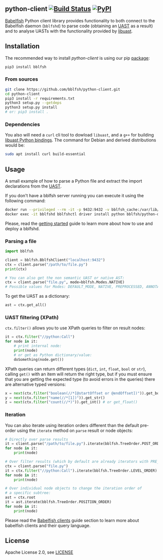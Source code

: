## python-client [![Build Status](https://travis-ci.com/bblfsh/python-client.svg?branch=master)](https://travis-ci.com/bblfsh/python-client) [![PyPI](https://img.shields.io/pypi/v/bblfsh.svg)](https://pypi.python.org/pypi/bblfsh)

[Babelfish](https://doc.bblf.sh) Python client library provides functionality to both
connect to the Babelfish daemon (`bblfshd`) to parse code
(obtaining an [UAST](https://doc.bblf.sh/uast/uast-specification.html) as a result)
and to analyse UASTs with the functionality provided by [libuast](https://github.com/bblfsh/libuast).

## Installation

The recommended way to install *python-client* is using our pip [package](https://pypi.python.org/pypi/bblfsh):

```sh
pip3 install bblfsh
```

### From sources

```bash
git clone https://github.com/bblfsh/python-client.git
cd python-client
pip3 install -r requirements.txt
python3 setup.py --getdeps
python3 setup.py install
# or: pip3 install .
```

### Dependencies

You also will need a `curl` cli tool to dowload `libuast`, and a `g++` for building [libuast Python bindings](https://github.com/bblfsh/python-client/blob/c17d9cb6cd3e55ad150bd1d62a1de2e228d7db04/setup.py#L26).
The command for Debian and derived distributions would be:

```bash
sudo apt install curl build-essential
```

## Usage

A small example of how to parse a Python file and extract the import declarations from the [UAST](https://doc.bblf.sh/uast/uast-specification.html).

If you don't have a bblfsh server running you can execute it using the following command:

```sh
docker run --privileged --rm -it -p 9432:9432 -v bblfsh_cache:/var/lib/bblfshd --name bblfshd bblfsh/bblfshd
docker exec -it bblfshd bblfshctl driver install python bblfsh/python-driver:latest
```

Please, read the [getting started](https://doc.bblf.sh/using-babelfish/getting-started.html) guide to learn more about how to use and deploy a bblfshd.

### Parsing a file

```python
import bblfsh

client = bblfsh.BblfshClient("localhost:9432")
ctx = client.parse("/path/to/file.py")
print(ctx)

# You can also get the non semantic UAST or native AST:
ctx = client.parse("file.py", mode=bblfsh.Modes.NATIVE)
# Possible values for Modes: DEFAULT_MODE, NATIVE, PREPROCESSED, ANNOTATED, SEMANTIC
```

To get the UAST as a dictionary:

```python
ast = ctx.get_all()
```

### UAST filtering (XPath)

`ctx.filter()` allows you to use XPath queries to filter on result nodes:

```python
it = ctx.filter("//python:Call")
for node in it:
    # print internal node:
    print(node)
    # or get as Python dictionary/value:
    doSomething(node.get())
```

XPath queries can return different types (`dict`, `int`, `float`, `bool` or `str`), 
calling `get()` with an item will return the right type, but if you must ensure
that you are getting the expected type (to avoid errors in the queries) there
are alternative typed versions:

```python
x = next(ctx.filter("boolean(//*[@startOffset or @endOffset])")).get_bool()
y = next(ctx.filter("name(//*[1])")).get_str()
z = next(ctx.filter("count(//*)")).get_int() # or get_float()
```

### Iteration

You can also iterate using iteration orders different than the 
default pre-order using the `iterate` method on `parse` result or node objects:

```python
# Directly over parse results
it = client.parse("/path/to/file.py").iterate(bblfsh.TreeOrder.POST_ORDER)
for node in it:
    print(node)

# Over filter results (which by default are already iterators with PRE_ORDER):
ctx = client.parse("file.py")
it = ctx.filter("//python:Call").iterate(bblfsh.TreeOrder.LEVEL_ORDER)
for node in it: 
    print(node)

# Over individual node objects to change the iteration order of
# a specific subtree:
ast = ctx.root
it = ast.iterate(bblfsh.TreeOrder.POSITION_ORDER)
for node in it: 
    print(node)
```

Please read the [Babelfish clients](https://doc.bblf.sh/using-babelfish/clients.html)
guide section to learn more about babelfish clients and their query language.

## License

Apache License 2.0, see [LICENSE](LICENSE)

